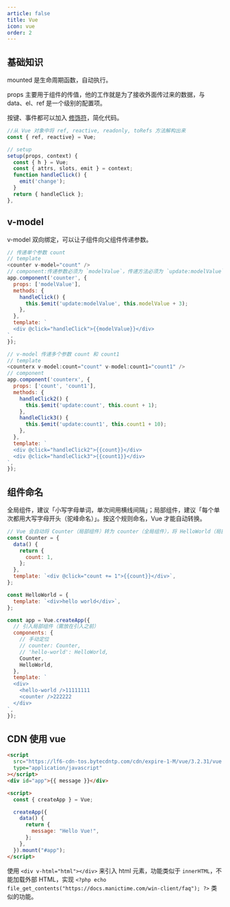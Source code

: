 ```yaml
---
article: false
title: Vue
icon: vue
order: 2
---
```


## 基础知识

mounted 是生命周期函数，自动执行。

props 主要用于组件的传值，他的工作就是为了接收外面传过来的数据，与 data、el、ref 是一个级别的配置项。

按键、事件都可以加入 [修饰符](https://cn.vuejs.org/guide/essentials/event-handling.html#event-modifiers)，简化代码。

```JavaScript
//从 Vue 对象中将 ref, reactive, readonly, toRefs 方法解构出来
const { ref, reactive} = Vue;

// setup
setup(props, context) {
  const { h } = Vue;
  const { attrs, slots, emit } = context;
  function handleClick() {
    emit('change');
  }
  return { handleClick };
},

```

## v-model

v-model 双向绑定，可以让子组件向父组件传递参数。

```JavaScript
// 传递单个参数 count
// template
<counter v-model="count" />
// component:传递参数必须为 `modelValue`，传递方法必须为 `update:modelValue`
app.component('counter', {
  props: ['modelValue'],
  methods: {
    handleClick() {
      this.$emit('update:modelValue', this.modelValue + 3);
    },
  },
  template: `
  <div @click="handleClick">{{modelValue}}</div>
`,
});

// v-model 传递多个参数 count 和 count1
// template
<counterx v-model:count="count" v-model:count1="count1" />
// component
app.component('counterx', {
  props: ['count', 'count1'],
  methods: {
    handleClick2() {
      this.$emit('update:count', this.count + 1);
    },
    handleClick3() {
      this.$emit('update:count1', this.count1 + 10);
    },
  },
  template: `
  <div @click="handleClick2">{{count}}</div>
  <div @click="handleClick3">{{count1}}</div>
`,
});
```

## 组件命名

全局组件，建议「小写字母单词，单次间用横线间隔」；局部组件，建议「每个单次都用大写字母开头（驼峰命名）」。按这个规则命名，Vue 才能自动转换。

```JavaScript
// Vue 会自动将 Counter（局部组件）转为 counter（全局组件），将 HelloWorld（局部组件）转为 hello-world（局部组件）。
const Counter = {
  data() {
    return {
      count: 1,
    };
  },
  template: `<div @click="count += 1">{{count}}</div>`,
};

const HelloWorld = {
  template: `<div>hello world</div>`,
};

const app = Vue.createApp({
  // 引入局部组件（需放在引入之前）
  components: {
    // 手动定位
    // counter: Counter,
    // 'hello-world': HelloWorld,
    Counter,
    HelloWorld,
  },
  template: `
  <div>
    <hello-world />11111111
    <counter />222222
  </div>
`,
});
```

## CDN 使用 vue

```html
<script
  src="https://lf6-cdn-tos.bytecdntp.com/cdn/expire-1-M/vue/3.2.31/vue.global.min.js"
  type="application/javascript"
></script>
<div id="app">{{ message }}</div>

<script>
  const { createApp } = Vue;

  createApp({
    data() {
      return {
        message: "Hello Vue!",
      };
    },
  }).mount("#app");
</script>
```

使用 `<div v-html="html"></div>` 来引入 html 元素，功能类似于 `innerHTML`，不能加载外部 HTML，实现 `<?php echo file_get_contents("https://docs.manictime.com/win-client/faq"); ?>` 类似的功能。
